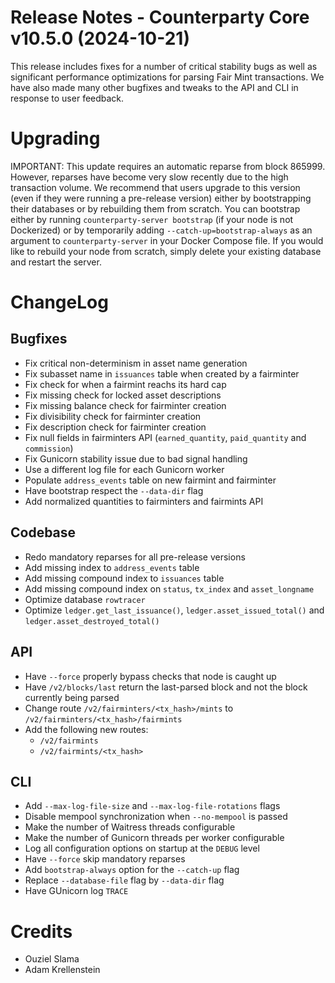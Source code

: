 # Release Notes - Counterparty Core v10.5.0 (2024-10-21)

This release includes fixes for a number of critical stability bugs as well as significant performance optimizations for parsing Fair Mint transactions. We have also made many other bugfixes and tweaks to the API and CLI in response to user feedback.

# Upgrading

IMPORTANT: This update requires an automatic reparse from block 865999. However, reparses have become very slow recently due to the high transaction volume. We recommend that users upgrade to this version (even if they were running a pre-release version) either by bootstrapping their databases or by rebuilding them from scratch. You can bootstrap either by running `counterparty-server bootstrap` (if your node is not Dockerized) or by temporarily adding `--catch-up=bootstrap-always` as an argument to `counterparty-server` in your Docker Compose file. If you would like to rebuild your node from scratch, simply delete your existing database and restart the server.


# ChangeLog

## Bugfixes

- Fix critical non-determinism in asset name generation
- Fix subasset name in `issuances` table when created by a fairminter
- Fix check for when a fairmint reachs its hard cap
- Fix missing check for locked asset descriptions
- Fix missing balance check for fairminter creation
- Fix divisibility check for fairminter creation
- Fix description check for fairminter creation
- Fix null fields in fairminters API (`earned_quantity`, `paid_quantity` and `commission`)
- Fix Gunicorn stability issue due to bad signal handling 
- Use a different log file for each Gunicorn worker
- Populate `address_events` table on new fairmint and fairminter
- Have bootstrap respect the `--data-dir` flag
- Add normalized quantities to fairminters and fairmints API

## Codebase

- Redo mandatory reparses for all pre-release versions
- Add missing index to `address_events` table
- Add missing compound index to `issuances` table
- Add missing compound index on `status`, `tx_index` and `asset_longname`
- Optimize database `rowtracer`
- Optimize `ledger.get_last_issuance()`, `ledger.asset_issued_total()` and `ledger.asset_destroyed_total()`

## API

- Have `--force` properly bypass checks that node is caught up
- Have `/v2/blocks/last` return the last-parsed block and not the block currently being parsed
- Change route `/v2/fairminters/<tx_hash>/mints` to `/v2/fairminters/<tx_hash>/fairmints`
- Add the following new routes:
    - `/v2/fairmints`
    - `/v2/fairmints/<tx_hash>`

## CLI

- Add `--max-log-file-size` and `--max-log-file-rotations` flags
- Disable mempool synchronization when `--no-mempool` is passed
- Make the number of Waitress threads configurable
- Make the number of Gunicorn threads per worker configurable
- Log all configuration options on startup at the `DEBUG` level
- Have `--force` skip mandatory reparses
- Add `bootstrap-always` option for the `--catch-up` flag
- Replace `--database-file` flag by `--data-dir` flag
- Have GUnicorn log `TRACE`


# Credits

* Ouziel Slama
* Adam Krellenstein
